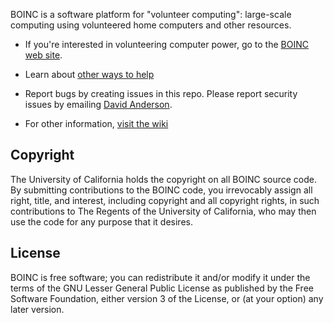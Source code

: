 BOINC is a software platform for "volunteer computing":
large-scale computing using volunteered home computers and other resources.

* If you're interested in volunteering computer power,
go to the [BOINC web site](https://boinc.berkeley.edu).

* Learn about [other ways to help](CONTRIBUTING.md)

* Report bugs by creating issues in this repo.
Please report security issues by emailing
[David Anderson](https://boinc.berkeley.edu/anderson/).

* For other information, [visit the wiki](https://github.com/BOINC/boinc/wiki)

## Copyright

The University of California holds the copyright on all BOINC source code. By
submitting contributions to the BOINC code, you irrevocably assign all right,
title, and interest, including copyright and all copyright rights, in such
contributions to The Regents of the University of California, who may then
use the code for any purpose that it desires.

## License
BOINC is free software; you can redistribute it and/or modify it
under the terms of the GNU Lesser General Public License
as published by the Free Software Foundation,
either version 3 of the License, or (at your option) any later version.
